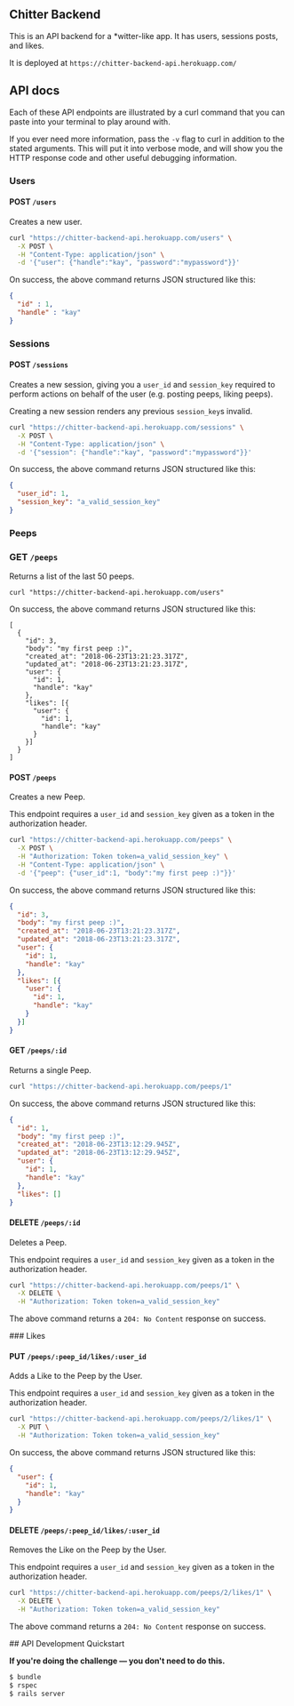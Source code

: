 ## Chitter Backend

This is an API backend for a \*witter-like app. It has users, sessions posts,
and likes.

It is deployed at `https://chitter-backend-api.herokuapp.com/`

## API docs

Each of these API endpoints are illustrated by a curl command that you can paste into your terminal to play around with.

If you ever need more information, pass the `-v` flag to curl in addition to the stated arguments. This will put it into verbose mode, and will show you the HTTP response code and other useful debugging information.

### Users

#### POST `/users`

Creates a new user.

```bash
curl "https://chitter-backend-api.herokuapp.com/users" \
  -X POST \
  -H "Content-Type: application/json" \
  -d '{"user": {"handle":"kay", "password":"mypassword"}}'
```

On success, the above command returns JSON structured like this:

```json
{
  "id" : 1,
  "handle" : "kay"
}
```

### Sessions

#### POST `/sessions`

Creates a new session, giving you a `user_id` and `session_key` required to perform actions on behalf of the user (e.g. posting peeps, liking peeps).

Creating a new session renders any previous `session_key`s invalid.

```bash
curl "https://chitter-backend-api.herokuapp.com/sessions" \
  -X POST \
  -H "Content-Type: application/json" \
  -d '{"session": {"handle":"kay", "password":"mypassword"}}'
```

On success, the above command returns JSON structured like this:

```json
{
  "user_id": 1,
  "session_key": "a_valid_session_key"
}
```

### Peeps

### GET `/peeps`

Returns a list of the last 50 peeps.

```
curl "https://chitter-backend-api.herokuapp.com/users"
```

On success, the above command returns JSON structured like this:

```
[
  {
    "id": 3,
    "body": "my first peep :)",
    "created_at": "2018-06-23T13:21:23.317Z",
    "updated_at": "2018-06-23T13:21:23.317Z",
    "user": {
      "id": 1,
      "handle": "kay"
    },
    "likes": [{
      "user": {
        "id": 1,
        "handle": "kay"
      }
    }]
  }
]
```

#### POST `/peeps`

Creates a new Peep.

This endpoint requires a `user_id` and `session_key` given as a token in the authorization header.

```bash
curl "https://chitter-backend-api.herokuapp.com/peeps" \
  -X POST \
  -H "Authorization: Token token=a_valid_session_key" \
  -H "Content-Type: application/json" \
  -d '{"peep": {"user_id":1, "body":"my first peep :)"}}'
```

On success, the above command returns JSON structured like this:

```json
{
  "id": 3,
  "body": "my first peep :)",
  "created_at": "2018-06-23T13:21:23.317Z",
  "updated_at": "2018-06-23T13:21:23.317Z",
  "user": {
    "id": 1,
    "handle": "kay"
  },
  "likes": [{
    "user": {
      "id": 1,
      "handle": "kay"
    }
  }]
}
```

#### GET `/peeps/:id`

Returns a single Peep.

```bash
curl "https://chitter-backend-api.herokuapp.com/peeps/1"
```

On success, the above command returns JSON structured like this:

```json
{
  "id": 1,
  "body": "my first peep :)",
  "created_at": "2018-06-23T13:12:29.945Z",
  "updated_at": "2018-06-23T13:12:29.945Z",
  "user": {
    "id": 1,
    "handle": "kay"
  },
  "likes": []
}
```

#### DELETE `/peeps/:id`

Deletes a Peep.

This endpoint requires a `user_id` and `session_key` given as a token in the authorization header.

```bash
curl "https://chitter-backend-api.herokuapp.com/peeps/1" \
  -X DELETE \
  -H "Authorization: Token token=a_valid_session_key"
```

The above command returns a `204: No Content` response on success.

### Likes

#### PUT `/peeps/:peep_id/likes/:user_id`

Adds a Like to the Peep by the User.

This endpoint requires a `user_id` and `session_key` given as a token in the authorization header.

```bash
curl "https://chitter-backend-api.herokuapp.com/peeps/2/likes/1" \
  -X PUT \
  -H "Authorization: Token token=a_valid_session_key"
```

On success, the above command returns JSON structured like this:

```json
{
  "user": {
    "id": 1,
    "handle": "kay"
  }
}
```

#### DELETE `/peeps/:peep_id/likes/:user_id`

Removes the Like on the Peep by the User.

This endpoint requires a `user_id` and `session_key` given as a token in the authorization header.

```bash
curl "https://chitter-backend-api.herokuapp.com/peeps/2/likes/1" \
  -X DELETE \
  -H "Authorization: Token token=a_valid_session_key"
```

The above command returns a `204: No Content` response on success.

## API Development Quickstart

**If you're doing the challenge — you don't need to do this.**

```bash
$ bundle
$ rspec
$ rails server
```
